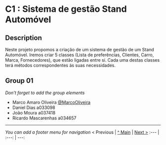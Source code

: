 # C1 : Sistema de gestão Stand Automóvel

## Description
Neste projeto propomos a criação de um sistema de gestão de um Stand Automóvel. Iremos criar 5 classes (Lista de preferências, Clientes, Carro, Marca, Fornecedores), que estão ligadas entre si. Cada uma destas classes terá métodos correspondentes às suas necessidades.


## Group 01

_Don't forget to add the group elements_

* Marco Amaro Oliveira [@MarcoOliveira](https://github.com/marcoamarooliveira)
* Daniel Dias a033098
* João Moura a037418
* Ricardo Mascarenhas a034657



---
_You can add a footer menu for navigation_ 
< Previous | [^ Main](https://github.com/exemploTrabalho/report) | [Next >](c2.md)
:--- | :---: | ---: 

